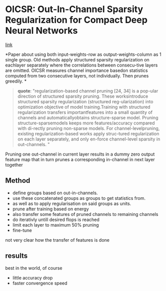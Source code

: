 # OICSR: Out-In-Channel Sparsity Regularization for Compact Deep Neural Networks

[link](https://arxiv.org/pdf/1905.11664v5.pdf) 

*Paper about using both input-weights-row as output-weights-column as 1 single group. Old methods  apply  structured  sparsity  regularization  on  eachlayer separately where the correlations between consecu-tive  layers are omitted. OICSR measures channel importance basedon statistics computed from two consecutive layers, not individually. Then prunes greedily. *

> **quote**: 
> "regularization-based channel pruning [24, 34] is a pop-ular direction of structured sparsity pruning.  These worksintroduce structured sparsity regularization (structured reg-ularization) into optimization objective of model training.Training with structured regularization transfers importantfeatures into a small quantity of channels and automaticallyobtains  structure-sparse  model.    Pruning  structure-sparsemodels  keeps  more  features/accuracy  compared  with  di-rectly pruning non-sparse models. For channel-levelpruning,  existing  regularization-based  works  apply  struc-tured regularization on each layer separately, and only en-force channel-level sparsity in out-channels. "

Pruning one out-channel in current layer results in  a  dummy  zero  output  feature  map  that  in  turn  prunes a  corresponding  in-channel  in  next  layer  together


## Method

- define groups based on out-in-channels.
- use these concatenated groups as groups to get statistics from.
- as well as to apply regularisation on said groups as units.
- prune after training based on energy
- also transfer some features of pruned channels to remaining channels
- do iterativly untill desired flops is reached
- limit each layer to maximum 50% pruning
- fine-tune

not very clear how the transfer of features is done

## results

best in the world, of course

- little accuracy drop
- faster convergence speed

